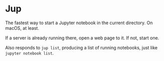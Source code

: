 # Jup

The fastest way to start a Jupyter notebook
in the current directory.  On macOS, at least.

If a server is already running there, open
a web page to it.  If not, start one.

Also responds to `jup list`, producing a 
list of running notebooks, just like
`jupyter notebook list`.
